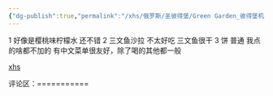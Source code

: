 ```yaml
---
{"dg-publish":true,"permalink":"/xhs/俄罗斯/圣彼得堡/Green Garden_彼得堡机场/","tags":["rednote","圣彼得堡"],"updated":"2025-03-30T20:38:51.139+08:00"}
---
```


 

1 好像是樱桃味柠檬水 还不错
2 三文鱼沙拉 不太好吃 三文鱼很干
3 饼 普通 我点的啥都不加的
有中文菜单很友好，除了喝的其他都一般

[xhs](https://www.xiaohongshu.com/explore/64a080ab000000001300ab05?xsec_token=AB6PJwqCqHWFDxqKaCZKBE2wdkD2QByVG3Wl7LrmXLNg4=&xsec_source=pc_user)

评论区：===========

